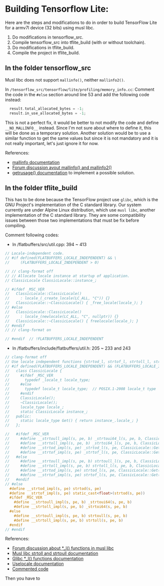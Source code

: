 # Building Tensorflow Lite:

Here are the steps and modifications to do in order to build TensorFlow Lite for a armv7l device (32 bits) using musl libc.

1. Do modifications in tensorflow_src.
2. Compile tensorflow_src into tflite_build (with or without toolchain).
3. Do modifications in tflite_build.
4. Compile the project in tflite_build.

## In the folder tensorflow_src

Musl libc does not support `mallinfo()`, neither `mallinfo2()`. 

In `/tensorflow_src/tensorflow/lite/profiling/memory_info.cc`: Comment the code in the `#else` section around line 53 and add the following code instead:

```c
  result.total_allocated_bytes = -1;
  result.in_use_allocated_bytes = -1;
```

This is not a perfect fix, it would be better to not modify the code and define `__NO_MALLINFO__` instead. Since I'm not sure about where to define it, this will be done as a temporary solution. Another solution would be to use a similar function to get the same values but since it is not mandatory and it is not really important, let's just ignore it for now. 

References:
- [mallinfo documentation](https://man7.org/linux/man-pages/man3/mallinfo.3.html)
- [Forum discussion avout mallinfo() and mallinfo2()](https://www.openwall.com/lists/musl/2022/01/07/1)
- [getrusage() documentation](https://man7.org/linux/man-pages/man2/getrusage.2.html) to implement a possible solution.

## In the folder tflite_build

This has to be done because the TensorFlow project use `glibc`, which is the GNU Project's implementation of the C standard library. Our system currently are under Alpine Linux distribution, which use `musl libc`, another implementation of the C standard library. They are some compatibility issues between those two implementations that must be fix before compiling.

Comment following codes:

- In /flatbuffers/src/util.cpp: 394 ~ 413

```c
// Locale-independent code.
// #if defined(FLATBUFFERS_LOCALE_INDEPENDENT) && \
//     (FLATBUFFERS_LOCALE_INDEPENDENT > 0)

// // clang-format off
// // Allocate locale instance at startup of application.
// ClassicLocale ClassicLocale::instance_;

// #ifdef _MSC_VER
//   ClassicLocale::ClassicLocale()
//     : locale_(_create_locale(LC_ALL, "C")) {}
//   ClassicLocale::~ClassicLocale() { _free_locale(locale_); }
// #else
//   ClassicLocale::ClassicLocale()
//     : locale_(newlocale(LC_ALL, "C", nullptr)) {}
//   ClassicLocale::~ClassicLocale() { freelocale(locale_); }
// #endif
// // clang-format on

// #endif  // !FLATBUFFERS_LOCALE_INDEPENDENT
```

- In /flatbuffers/include/flatbuffers/util.h: 205 ~ 233 and 243
```c
// clang-format off
// Use locale independent functions {strtod_l, strtof_l, strtoll_l, strtoull_l}.
// #if defined(FLATBUFFERS_LOCALE_INDEPENDENT) && (FLATBUFFERS_LOCALE_INDEPENDENT > 0)
//   class ClassicLocale {
//     #ifdef _MSC_VER
//       typedef _locale_t locale_type;
//     #else
//       typedef locale_t locale_type;  // POSIX.1-2008 locale_t type
//     #endif
//     ClassicLocale();
//     ~ClassicLocale();
//     locale_type locale_;
//     static ClassicLocale instance_;
//   public:
//     static locale_type Get() { return instance_.locale_; }
//   };

//   #ifdef _MSC_VER
//     #define __strtoull_impl(s, pe, b) _strtoui64_l(s, pe, b, ClassicLocale::Get())
//     #define __strtoll_impl(s, pe, b) _strtoi64_l(s, pe, b, ClassicLocale::Get())
//     #define __strtod_impl(s, pe) _strtod_l(s, pe, ClassicLocale::Get())
//     #define __strtof_impl(s, pe) _strtof_l(s, pe, ClassicLocale::Get())
//   #else
//     #define __strtoull_impl(s, pe, b) strtoull_l(s, pe, b, ClassicLocale::Get())
//     #define __strtoll_impl(s, pe, b) strtoll_l(s, pe, b, ClassicLocale::Get())
//     #define __strtod_impl(s, pe) strtod_l(s, pe, ClassicLocale::Get())
//     #define __strtof_impl(s, pe) strtof_l(s, pe, ClassicLocale::Get())
//   #endif
// #else
  #define __strtod_impl(s, pe) strtod(s, pe)
  #define __strtof_impl(s, pe) static_cast<float>(strtod(s, pe))
  #ifdef _MSC_VER
    #define __strtoull_impl(s, pe, b) _strtoui64(s, pe, b)
    #define __strtoll_impl(s, pe, b) _strtoi64(s, pe, b)
  #else
    #define __strtoull_impl(s, pe, b) strtoull(s, pe, b)
    #define __strtoll_impl(s, pe, b) strtoll(s, pe, b)
  #endif
// #endif
```

References:
- [Forum discussion about *_l() functions in musl libc](https://inbox.vuxu.org/musl/20201007193725.GX17637@brightrain.aerifal.cx/T/)
- [Musl libc strtoll and strtoull documentation](http://git.musl-libc.org/cgit/musl/tree/src/stdlib/strtol.c)
- [Glibc *_l() functions documentation](https://man.bsd.lv/DragonFly-5.6.1/man3/strtoll_l.3)
- [Uselocale documentation](https://man7.org/linux/man-pages/man3/uselocale.3.html)
- [Commented code](https://github.com/google/flatbuffers/issues/7587)


Then you have to 
